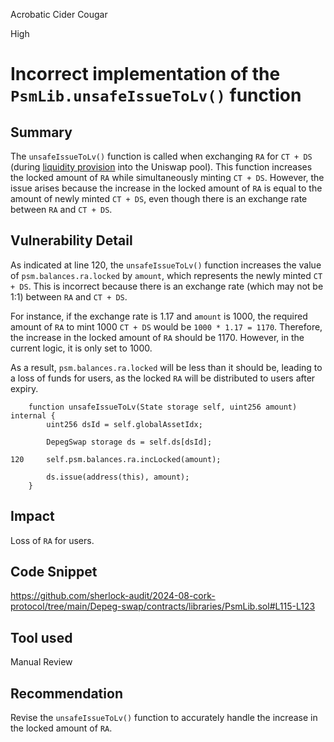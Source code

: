 Acrobatic Cider Cougar

High

# Incorrect implementation of the `PsmLib.unsafeIssueToLv()` function

## Summary

The `unsafeIssueToLv()` function is called when exchanging `RA` for `CT + DS` (during [liquidity provision](https://github.com/sherlock-audit/2024-08-cork-protocol/tree/main/Depeg-swap/contracts/libraries/VaultLib.sol#L167) into the Uniswap pool). This function increases the locked amount of `RA` while simultaneously minting `CT + DS`. However, the issue arises because the increase in the locked amount of `RA` is equal to the amount of newly minted `CT + DS`, even though there is an exchange rate between `RA` and `CT + DS`.

## Vulnerability Detail

As indicated at line 120, the `unsafeIssueToLv()` function increases the value of `psm.balances.ra.locked` by `amount`, which represents the newly minted `CT + DS`. This is incorrect because there is an exchange rate (which may not be 1:1) between `RA` and `CT + DS`.

For instance, if the exchange rate is 1.17 and `amount` is 1000, the required amount of `RA` to mint 1000 `CT + DS` would be `1000 * 1.17 = 1170`. Therefore, the increase in the locked amount of `RA` should be 1170. However, in the current logic, it is only set to 1000.

As a result, `psm.balances.ra.locked` will be less than it should be, leading to a loss of funds for users, as the locked `RA` will be distributed to users after expiry.

```solidity
    function unsafeIssueToLv(State storage self, uint256 amount) internal {
        uint256 dsId = self.globalAssetIdx;

        DepegSwap storage ds = self.ds[dsId];

120     self.psm.balances.ra.incLocked(amount);

        ds.issue(address(this), amount);
    }
```

## Impact

Loss of `RA` for users.

## Code Snippet

https://github.com/sherlock-audit/2024-08-cork-protocol/tree/main/Depeg-swap/contracts/libraries/PsmLib.sol#L115-L123

## Tool used

Manual Review

## Recommendation

Revise the `unsafeIssueToLv()` function to accurately handle the increase in the locked amount of `RA`.